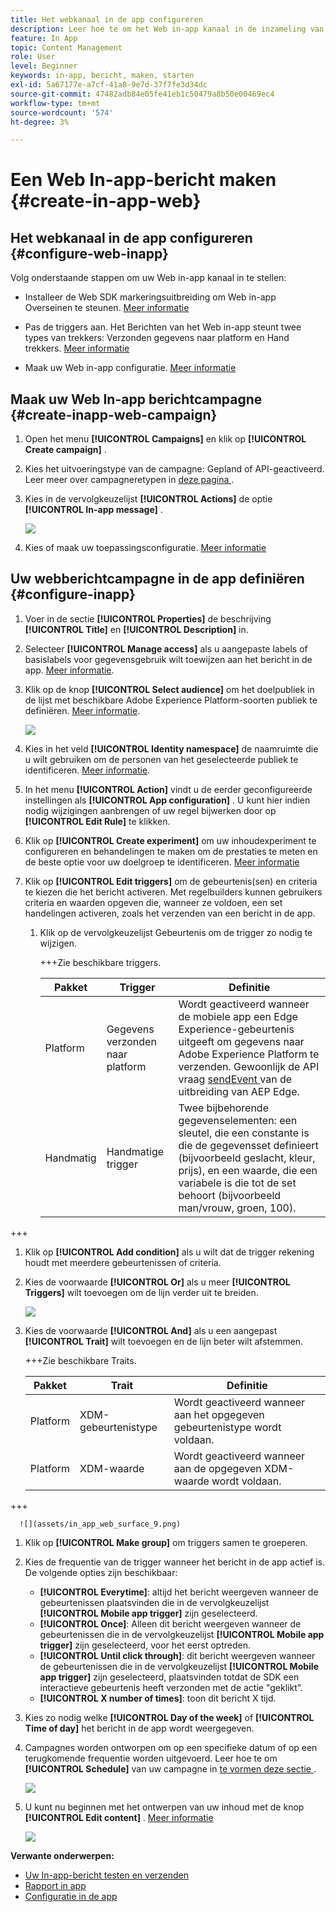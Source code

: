 ```yaml
---
title: Het webkanaal in de app configureren
description: Leer hoe te om het Web in-app kanaal in de inzameling van Gegevens te vormen
feature: In App
topic: Content Management
role: User
level: Beginner
keywords: in-app, bericht, maken, starten
exl-id: 5a67177e-a7cf-41a8-9e7d-37f7fe3d34dc
source-git-commit: 47482adb84e05fe41eb1c50479a8b50e00469ec4
workflow-type: tm+mt
source-wordcount: '574'
ht-degree: 3%

---
```


# Een Web In-app-bericht maken {#create-in-app-web}

## Het webkanaal in de app configureren {#configure-web-inapp}

Volg onderstaande stappen om uw Web in-app kanaal in te stellen:

* Installeer de Web SDK markeringsuitbreiding om Web in-app Overseinen te steunen. [Meer informatie](https://experienceleague.adobe.com/docs/experience-platform/tags/extensions/client/web-sdk/web-sdk-extension-configuration.html?lang=en)

* Pas de triggers aan. Het Berichten van het Web in-app steunt twee types van trekkers: Verzonden gegevens naar platform en Hand trekkers. [Meer informatie](https://experienceleague.adobe.com/docs/experience-platform/edge/personalization/ajo/web-in-app-messaging.html)

* Maak uw Web in-app configuratie. [Meer informatie](inapp-configuration.md)

## Maak uw Web In-app berichtcampagne {#create-inapp-web-campaign}

1. Open het menu **[!UICONTROL Campaigns]** en klik op **[!UICONTROL Create campaign]** .

1. Kies het uitvoeringstype van de campagne: Gepland of API-geactiveerd. Leer meer over campagneretypen in [ deze pagina ](../campaigns/create-campaign.md#campaigntype).

1. Kies in de vervolgkeuzelijst **[!UICONTROL Actions]** de optie **[!UICONTROL In-app message]** .

   ![](assets/in_app_web_surface_1.png)

1. Kies of maak uw toepassingsconfiguratie. [Meer informatie](inapp-configuration.md#channel-prerequisites)

## Uw webberichtcampagne in de app definiëren {#configure-inapp}

1. Voer in de sectie **[!UICONTROL Properties]** de beschrijving **[!UICONTROL Title]** en **[!UICONTROL Description]** in.

1. Selecteer **[!UICONTROL Manage access]** als u aangepaste labels of basislabels voor gegevensgebruik wilt toewijzen aan het bericht in de app. [Meer informatie](../administration/object-based-access.md).

1. Klik op de knop **[!UICONTROL Select audience]** om het doelpubliek in de lijst met beschikbare Adobe Experience Platform-soorten publiek te definiëren. [Meer informatie](../audience/about-audiences.md).

   ![](assets/in_app_web_surface_5.png)

1. Kies in het veld **[!UICONTROL Identity namespace]** de naamruimte die u wilt gebruiken om de personen van het geselecteerde publiek te identificeren. [Meer informatie](../event/about-creating.md#select-the-namespace).

1. In het menu **[!UICONTROL Action]** vindt u de eerder geconfigureerde instellingen als **[!UICONTROL App configuration]** . U kunt hier indien nodig wijzigingen aanbrengen of uw regel bijwerken door op **[!UICONTROL Edit Rule]** te klikken.

1. Klik op **[!UICONTROL Create experiment]** om uw inhoudexperiment te configureren en behandelingen te maken om de prestaties te meten en de beste optie voor uw doelgroep te identificeren. [Meer informatie](../content-management/content-experiment.md)

1. Klik op **[!UICONTROL Edit triggers]** om de gebeurtenis(sen) en criteria te kiezen die het bericht activeren. Met regelbuilders kunnen gebruikers criteria en waarden opgeven die, wanneer ze voldoen, een set handelingen activeren, zoals het verzenden van een bericht in de app.

   1. Klik op de vervolgkeuzelijst Gebeurtenis om de trigger zo nodig te wijzigen.

      +++Zie beschikbare triggers.

      | Pakket | Trigger | Definitie |
      |---|---|---|
      | Platform | Gegevens verzonden naar platform | Wordt geactiveerd wanneer de mobiele app een Edge Experience-gebeurtenis uitgeeft om gegevens naar Adobe Experience Platform te verzenden. Gewoonlijk de API vraag [ sendEvent ](https://developer.adobe.com/client-sdks/documentation/edge-network/api-reference/#sendevent) van de uitbreiding van AEP Edge. |
      | Handmatig | Handmatige trigger | Twee bijbehorende gegevenselementen: een sleutel, die een constante is die de gegevensset definieert (bijvoorbeeld geslacht, kleur, prijs), en een waarde, die een variabele is die tot de set behoort (bijvoorbeeld man/vrouw, groen, 100). |

+++

   1. Klik op **[!UICONTROL Add condition]** als u wilt dat de trigger rekening houdt met meerdere gebeurtenissen of criteria.

   1. Kies de voorwaarde **[!UICONTROL Or]** als u meer **[!UICONTROL Triggers]** wilt toevoegen om de lijn verder uit te breiden.

      ![](assets/in_app_web_surface_8.png)

   1. Kies de voorwaarde **[!UICONTROL And]** als u een aangepast **[!UICONTROL Trait]** wilt toevoegen en de lijn beter wilt afstemmen.

      +++Zie beschikbare Traits.

      | Pakket | Trait | Definitie |
      |---|---|---|
      | Platform | XDM-gebeurtenistype | Wordt geactiveerd wanneer aan het opgegeven gebeurtenistype wordt voldaan. |
      | Platform | XDM-waarde | Wordt geactiveerd wanneer aan de opgegeven XDM-waarde wordt voldaan. |

+++

      ![](assets/in_app_web_surface_9.png)

   1. Klik op **[!UICONTROL Make group]** om triggers samen te groeperen.

1. Kies de frequentie van de trigger wanneer het bericht in de app actief is. De volgende opties zijn beschikbaar:

   * **[!UICONTROL Everytime]**: altijd het bericht weergeven wanneer de gebeurtenissen plaatsvinden die in de vervolgkeuzelijst **[!UICONTROL Mobile app trigger]** zijn geselecteerd.
   * **[!UICONTROL Once]**: Alleen dit bericht weergeven wanneer de gebeurtenissen die in de vervolgkeuzelijst **[!UICONTROL Mobile app trigger]** zijn geselecteerd, voor het eerst optreden.
   * **[!UICONTROL Until click through]**: dit bericht weergeven wanneer de gebeurtenissen die in de vervolgkeuzelijst **[!UICONTROL Mobile app trigger]** zijn geselecteerd, plaatsvinden totdat de SDK een interactieve gebeurtenis heeft verzonden met de actie &quot;geklikt&quot;.
   * **[!UICONTROL X number of times]**: toon dit bericht X tijd.

1. Kies zo nodig welke **[!UICONTROL Day of the week]** of **[!UICONTROL Time of day]** het bericht in de app wordt weergegeven.

1. Campagnes worden ontworpen om op een specifieke datum of op een terugkomende frequentie worden uitgevoerd. Leer hoe te om **[!UICONTROL Schedule]** van uw campagne in [ te vormen deze sectie ](../campaigns/create-campaign.md#schedule).

   ![](assets/in_app_web_surface_6.png)

1. U kunt nu beginnen met het ontwerpen van uw inhoud met de knop **[!UICONTROL Edit content]** . [Meer informatie](design-in-app.md)

   ![](assets/in_app_web_surface_7.png)

**Verwante onderwerpen:**

* [Uw In-app-bericht testen en verzenden](send-in-app.md)
* [Rapport in app](../reports/campaign-global-report-cja-inapp.md)
* [Configuratie in de app](inapp-configuration.md)
